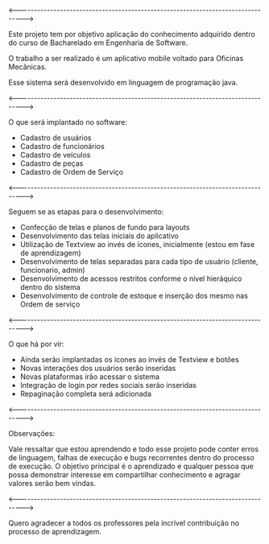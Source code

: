 <-------------------------------------------------------------------------------->

Este projeto tem por objetivo aplicação do conhecimento adquirido
dentro do curso de Bacharelado em Engenharia de Software.

O trabalho a ser realizado é um aplicativo mobile voltado para Oficinas Mecânicas.

Esse sistema será desenvolvido em linguagem de programação java.

<-------------------------------------------------------------------------------->

O que será implantado no software:

- Cadastro de usuários
- Cadastro de funcionários
- Cadastro de veículos
- Cadastro de peças
- Cadastro de Ordem de Serviço

<-------------------------------------------------------------------------------->

Seguem se as etapas para o desenvolvimento:

- Confecção de telas e planos de fundo para layouts
- Desenvolvimento das telas iniciais do aplicativo
- Utilização de Textview ao invés de ícones, inicialmente (estou em fase de aprendizagem)
- Desenvolvimento de telas separadas para cada tipo de usuário (cliente, funcionario, admin)
- Desenvolvimento de acessos restritos conforme o nível hieráquico dentro do sistema
- Desenvolvimento de controle de estoque e inserção dos mesmo nas Ordem de serviço

<-------------------------------------------------------------------------------->

O que há por vir:

- Ainda serão implantadas os ícones ao invés de Textview e botões
- Novas interações dos usuários serão inseridas
- Novas plataformas irão acessar o sistema
- Integração de login por redes sociais serão inseridas
- Repaginação completa será adicionada

<-------------------------------------------------------------------------------->

Observações:

Vale ressaltar que estou aprendendo e todo esse projeto pode conter erros de linguagem,
falhas de execução e bugs recorrentes dentro do processo de execução.
O objetivo principal é o aprendizado e qualquer pessoa que possa demonstrar interesse em
compartilhar conhecimento e agragar valores serão bem vindas.

<-------------------------------------------------------------------------------->

Quero agradecer a todos os professores pela incrível contribuição no processo de aprendizagem.

